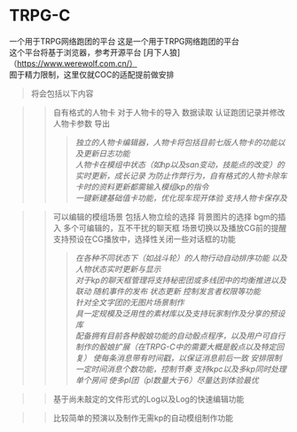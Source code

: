 # TRPG-C
一个用于TRPG网络跑团的平台
这是一个用于TRPG网络跑团的平台  
这个平台将基于浏览器，参考开源平台 [月下人狼]（https://www.werewolf.com.cn/）  
囿于精力限制，这里仅就COC的适配提前做安排  

>将会包括以下内容  

>>自有格式的人物卡 对于人物卡的导入 数据读取 认证跑团记录并修改人物卡参数 导出  
>>>*独立的人物卡编辑器，人物卡将包括目前七版人物卡的功能以及更新日志功能*  
>>>*人物卡在模组中状态（如hp以及san变动，技能点的改变）的实时更新，成长记录 为防止作弊行为，自有格式的人物卡除车卡时的资料更新都需输入模组kp的指令*  
>>>*一键新建基础值卡功能，优化现车现开体验*
>>>*支持人物卡保存及*

>>可以编辑的模组场景 包括人物立绘的选择 背景图片的选择 bgm的插入 多个可编辑的，互不干扰的聊天框 场景切换以及播放CG前的提醒 支持预设在CG播放中，选择性关闭一些对话框的功能  
>>>*在各种不同状态下（如战斗轮）的人物行动自动排序功能 以及人物状态实时更新与显示*  
>>>*对于kp的聊天框管理将支持秘密团或多线团中的均衡推进以及联动 随机事件的发布 状态更新 控制发言者权限等功能*  
>>>*针对全文字团的无图片场景制作*  
>>>*具一定规模及泛用性的素材库以及支持玩家制作及分享的预设库*  
>>>*配备拥有目前各种骰娘功能的自动骰点程序，以及用户可自行制作的骰娘扩展（在TRPG-C中的需要大概是骰点以及特定回复）*
>>>*使每条消息带有时间戳，以保证消息前后一致 安排限制一定时间消息个数功能，控制节奏*
>>>*支持kpc以及多kp同时处理单个房间 使多pl团（pl数量大于6）尽量达到体验最优*

>>基于尚未敲定的文件形式的Log以及Log的快速编辑功能  

>>比较简单的预演以及制作无需kp的自动模组制作功能    

